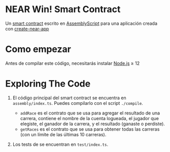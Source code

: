 NEAR Win! Smart Contract
==================

Un [smart contract] escrito en [AssemblyScript] para una aplicación creada con [create-near-app]


Como empezar
===========

Antes de compilar este código, necesitarás instalar [Node.js] ≥ 12


Exploring The Code
==================

1. El código principal del smart contract se encuentra en `assembly/index.ts`. Puedes compilarlo con el script `./compile`.
   * `addRace` es el contrato que se usa para agregar el resultado de una carrera, contiene el nombre de la cuenta logueada, el jugador que elegiste, el ganador de la carrera, y el resultado (ganaste o perdiste).
   * `getRaces` es el contrato que se usa para obtener todas las carreras (con un límite de las últimas 10 carreras).

2. Los tests de se encuentran en `test/index.ts`.


  [smart contract]: https://docs.near.org/docs/develop/contracts/overview
  [AssemblyScript]: https://www.assemblyscript.org/
  [create-near-app]: https://github.com/near/create-near-app
  [Node.js]: https://nodejs.org/en/download/package-manager/
